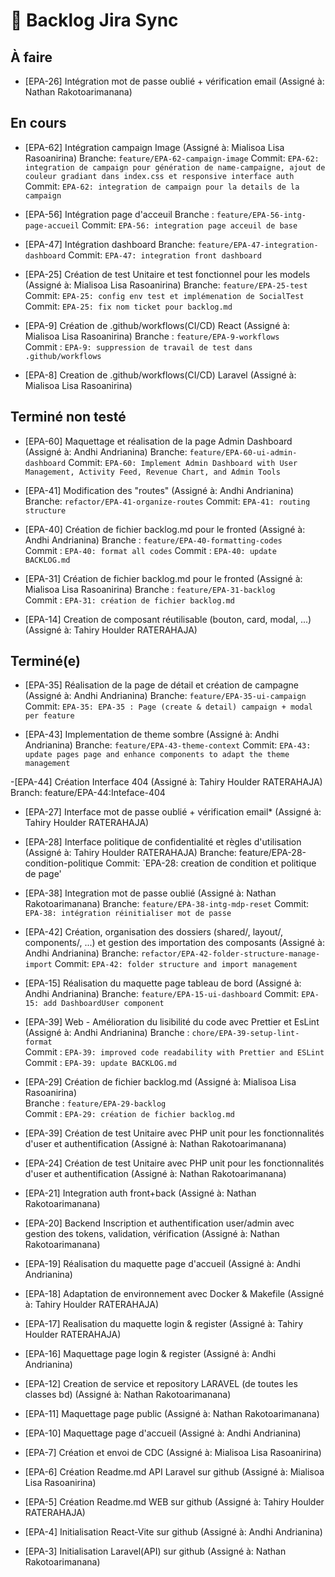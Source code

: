 # 📝 Backlog Jira Sync

## À faire

	




- [EPA-26] Intégration mot de passe oublié + vérification email (Assigné à: Nathan Rakotoarimanana)

## En cours
- [EPA-62] Intégration campaign Image (Assigné à: Mialisoa Lisa Rasoanirina)
  Branche: `feature/EPA-62-campaign-image`
  Commit: `EPA-62: integration de campaign pour génération de name-campaigne, ajout de couleur gradiant dans index.css et responsive interface auth`
  Commit: `EPA-62: integration de campaign pour la details de la campaign`

- [EPA-56] Intégration page d'acceuil
  Branche : `feature/EPA-56-intg-page-accueil`
  Commit: `EPA-56: integration page acceuil de base`

- [EPA-47] Intégration dashboard
  Branche: `feature/EPA-47-integration-dashboard`
  Commit: `EPA-47: integration front dashboard`

- [EPA-25] Création de test Unitaire et test fonctionnel pour les models (Assigné à: Mialisoa Lisa Rasoanirina)
  Branche: `feature/EPA-25-test`
  Commit: `EPA-25: config env test et implémenation de SocialTest`
  Commit: `EPA-25: fix nom ticket pour backlog.md`

- [EPA-9] Création de .github/workflows(CI/CD) React (Assigné à: Mialisoa Lisa Rasoanirina)
  Branche : `feature/EPA-9-workflows`  
  Commit : `EPA-9: suppression de travail de test dans .github/workflows`

- [EPA-8] Creation de .github/workflows(CI/CD) Laravel (Assigné à: Mialisoa Lisa Rasoanirina)

## Terminé non testé
- [EPA-60] Maquettage et réalisation de la page Admin Dashboard (Assigné à: Andhi Andrianina)
  Branche: `feature/EPA-60-ui-admin-dashboard`
  Commit: `EPA-60: Implement Admin Dashboard with User Management, Activity Feed, Revenue Chart, and Admin Tools`

- [EPA-41] Modification des "routes" (Assigné à: Andhi Andrianina)
  Branche: `refactor/EPA-41-organize-routes`
  Commit: `EPA-41: routing structure`
  
- [EPA-40] Création de fichier backlog.md pour le fronted (Assigné à: Andhi Andrianina)
  Branche : `feature/EPA-40-formatting-codes`  
  Commit : `EPA-40: format all codes`
  Commit : `EPA-40: update BACKLOG.md`

- [EPA-31] Création de fichier backlog.md pour le fronted (Assigné à: Mialisoa Lisa Rasoanirina)
  Branche : `feature/EPA-31-backlog`  
  Commit : `EPA-31: création de fichier backlog.md`

- [EPA-14] Creation de composant réutilisable (bouton, card, modal, ...) (Assigné à: Tahiry Houlder RATERAHAJA)

## Terminé(e)
- [EPA-35] Réalisation de la page de détail et création de campagne (Assigné à: Andhi Andrianina)
  Branche: `feature/EPA-35-ui-campaign`
  Commit: `EPA-35: EPA-35 : Page (create & detail) campaign + modal per feature`
  
- [EPA-43] Implementation de theme sombre (Assigné à: Andhi Andrianina)
  Branche: `feature/EPA-43-theme-context`
  Commit: `EPA-43: update pages page and enhance components to adapt the theme management`
  
-[EPA-44]  Création Interface 404 (Assigné à: Tahiry Houlder RATERAHAJA)
	Branch: feature/EPA-44:Inteface-404

- [EPA-27] Interface mot de passe oublié + vérification email* (Assigné à: Tahiry Houlder RATERAHAJA)

- [EPA-28] Interface politique de confidentialité et règles d'utilisation (Assigné à: Tahiry Houlder RATERAHAJA)
   Branche: feature/EPA-28-condition-politique
   Commit: `EPA-28: creation de condition et politique de page'
   
- [EPA-38] Integration mot de passe oublié (Assigné à: Nathan Rakotoarimanana)
  Branche: `feature/EPA-38-intg-mdp-reset`
  Commit: `EPA-38: intégration réinitialiser mot de passe`

- [EPA-42] Création, organisation des dossiers (shared/, layout/, components/, ...) et gestion des importation des composants (Assigné à: Andhi Andrianina)
  Branche: `refactor/EPA-42-folder-structure-manage-import`
  Commit: `EPA-42: folder structure and import management`

- [EPA-15] Réalisation du maquette page tableau de bord (Assigné à: Andhi Andrianina)
  Branche: `feature/EPA-15-ui-dashboard`
  Commit: `EPA-15: add DashboardUser component`

- [EPA-39] Web - Amélioration du lisibilité du code avec Prettier et EsLint (Assigné à: Andhi Andrianina)
  Branche : `chore/EPA-39-setup-lint-format`  
  Commit : `EPA-39: improved code readability with Prettier and ESLint`
  Commit : `EPA-39: update BACKLOG.md`

- [EPA-29] Création de fichier backlog.md (Assigné à: Mialisoa Lisa Rasoanirina)  
  Branche : `feature/EPA-29-backlog`  
  Commit : `EPA-29: création de fichier backlog.md`

- [EPA-39] Création de test Unitaire avec PHP unit pour les fonctionnalités d'user et authentification (Assigné à: Nathan Rakotoarimanana)
- [EPA-24] Création de test Unitaire avec PHP unit pour les fonctionnalités d'user et authentification (Assigné à: Nathan Rakotoarimanana)
- [EPA-21] Integration auth front+back (Assigné à: Nathan Rakotoarimanana)
- [EPA-20] Backend Inscription et authentification user/admin avec gestion des tokens, validation, vérification (Assigné à: Nathan Rakotoarimanana)
- [EPA-19] Réalisation du maquette page d'accueil (Assigné à: Andhi Andrianina)
- [EPA-18] Adaptation de environnement avec Docker & Makefile (Assigné à: Tahiry Houlder RATERAHAJA)
- [EPA-17] Realisation du maquette login & register (Assigné à: Tahiry Houlder RATERAHAJA)
- [EPA-16] Maquettage page login & register (Assigné à: Andhi Andrianina)
- [EPA-12] Creation de service et repository LARAVEL (de toutes les classes bd) (Assigné à: Nathan Rakotoarimanana)
- [EPA-11] Maquettage page public (Assigné à: Nathan Rakotoarimanana)
- [EPA-10] Maquettage page d'accueil (Assigné à: Andhi Andrianina)
- [EPA-7] Création et envoi de CDC (Assigné à: Mialisoa Lisa Rasoanirina)
- [EPA-6] Création Readme.md API Laravel sur github (Assigné à: Mialisoa Lisa Rasoanirina)
- [EPA-5] Création Readme.md WEB sur github (Assigné à: Tahiry Houlder RATERAHAJA)
- [EPA-4] Initialisation React-Vite sur github (Assigné à: Andhi Andrianina)
- [EPA-3] Initialisation Laravel(API) sur github (Assigné à: Nathan Rakotoarimanana)
